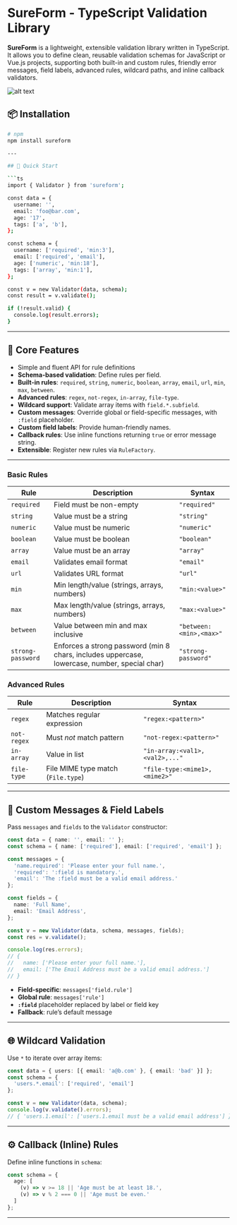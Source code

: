 # SureForm - TypeScript Validation Library

**SureForm** is a lightweight, extensible validation library written in TypeScript. It allows you to define clean, reusable validation schemas for JavaScript or Vue.js projects, supporting both built-in and custom rules, friendly error messages, field labels, advanced rules, wildcard paths, and inline callback validators.

![alt text](image.png)

## 📦 Installation

```bash
# npm
npm install sureform

---

## 🚀 Quick Start

```ts
import { Validator } from 'sureform';

const data = {
  username: '',
  email: 'foo@bar.com',
  age: '17',
  tags: ['a', 'b'],
};

const schema = {
  username: ['required', 'min:3'],
  email: ['required', 'email'],
  age: ['numeric', 'min:18'],
  tags: ['array', 'min:1'],
};

const v = new Validator(data, schema);
const result = v.validate();

if (!result.valid) {
  console.log(result.errors);
}
```

---

## 🧰 Core Features

- Simple and fluent API for rule definitions
- **Schema-based validation**: Define rules per field.
- **Built-in rules**: `required`, `string`, `numeric`, `boolean`, `array`, `email`, `url`, `min`, `max`, `between`.
- **Advanced rules**: `regex`, `not-regex`, `in-array`, `file-type`.
- **Wildcard support**: Validate array items with `field.*.subfield`.
- **Custom messages**: Override global or field-specific messages, with `:field` placeholder.
- **Custom field labels**: Provide human-friendly names.
- **Callback rules**: Use inline functions returning `true` or error message string.
- **Extensible**: Register new rules via `RuleFactory`.

---

### Basic Rules

| Rule       | Description                                       | Syntax                     |
| ---------- | ------------------------------------------------- | -------------------------- |
| `required` | Field must be non-empty                           | `"required"`               |
| `string`   | Value must be a string                            | `"string"`                 |
| `numeric`  | Value must be numeric                             | `"numeric"`                |
| `boolean`  | Value must be boolean                             | `"boolean"`                |
| `array`    | Value must be an array                            | `"array"`                  |
| `email`    | Validates email format                            | `"email"`                  |
| `url`      | Validates URL format                              | `"url"`                    |
| `min`      | Min length/value (strings, arrays, numbers)       | `"min:<value>"`            |
| `max`      | Max length/value (strings, arrays, numbers)       | `"max:<value>"`            |
| `between`  | Value between min and max inclusive               | `"between:<min>,<max>"`    |
| `strong-password` | Enforces a strong password (min 8 chars, includes uppercase, lowercase, number, special char) | `"strong-password"` |


### Advanced Rules

| Rule       | Description                                        | Syntax                         |
| ---------- | -------------------------------------------------- | ------------------------------ |
| `regex`    | Matches regular expression                         | `"regex:<pattern>"`            |
| `not-regex` | Must *not* match pattern                           | `"not-regex:<pattern>"`         |
| `in-array`  | Value in list                                      | `"in-array:<val1>,<val2>,..."`  |
| `file-type` | File MIME type match (`File.type`)                 | `"file-type:<mime1>,<mime2>"`   |

---

## 🔧 Custom Messages & Field Labels

Pass `messages` and `fields` to the `Validator` constructor:

```ts
const data = { name: '', email: '' };
const schema = { name: ['required'], email: ['required', 'email'] };

const messages = {
  'name.required': 'Please enter your full name.',
  'required': ':field is mandatory.',
  'email': 'The :field must be a valid email address.'
};

const fields = {
  name: 'Full Name',
  email: 'Email Address',
};

const v = new Validator(data, schema, messages, fields);
const res = v.validate();

console.log(res.errors);
// {
//   name: ['Please enter your full name.'],
//   email: ['The Email Address must be a valid email address.']
// }
```

- **Field-specific**: `messages['field.rule']`
- **Global rule**: `messages['rule']`
- **`:field`** placeholder replaced by label or field key
- **Fallback**: rule’s default message

---

## 🌐 Wildcard Validation

Use `*` to iterate over array items:

```ts
const data = { users: [{ email: 'a@b.com' }, { email: 'bad' }] };
const schema = {
  'users.*.email': ['required', 'email']
};

const v = new Validator(data, schema);
console.log(v.validate().errors);
// { 'users.1.email': ['users.1.email must be a valid email address'] }
```

---

## ⚙️ Callback (Inline) Rules

Define inline functions in `schema`:

```ts
const schema = {
  age: [
    (v) => v >= 18 || 'Age must be at least 18.',
    (v) => v % 2 === 0 || 'Age must be even.'
  ]
};
```

---
